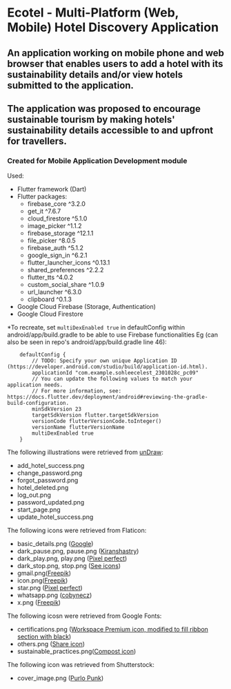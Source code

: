 # Ecotel - Multi-Platform (Web, Mobile) Hotel Discovery Application
## An application working on mobile phone and web browser that enables users to add a hotel with its sustainability details and/or view hotels submitted to the application. 
## The application was proposed to encourage sustainable tourism by making hotels' sustainability details accessible to and upfront for travellers.   
### Created for Mobile Application Development module

Used: 
- Flutter framework (Dart)
- Flutter packages:
  - firebase_core ^3.2.0
  - get_it ^7.6.7
  - cloud_firestore ^5.1.0
  - image_picker ^1.1.2
  - firebase_storage ^12.1.1
  - file_picker ^8.0.5
  - firebase_auth ^5.1.2
  - google_sign_in ^6.2.1
  - flutter_launcher_icons ^0.13.1
  - shared_preferences ^2.2.2
  - flutter_tts ^4.0.2
  - custom_social_share ^1.0.9
  - url_launcher ^6.3.0
  - clipboard ^0.1.3
- Google Cloud Firebase (Storage, Authentication)
- Google Cloud Firestore
  

*To recreate, set `multiDexEnabled true` in defaultConfig within android/app/build.gradle to be able to use Firebase functionalities 
Eg (can also be seen in repo's android/app/build.gradle line 46): 
```
    defaultConfig {
        // TODO: Specify your own unique Application ID (https://developer.android.com/studio/build/application-id.html).
        applicationId "com.example.sohleecelest_2301028c_pc09"
        // You can update the following values to match your application needs.
        // For more information, see: https://docs.flutter.dev/deployment/android#reviewing-the-gradle-build-configuration.
        minSdkVersion 23
        targetSdkVersion flutter.targetSdkVersion
        versionCode flutterVersionCode.toInteger()
        versionName flutterVersionName
        multiDexEnabled true
    }
```


The following illustrations were retrieved from [unDraw](https://undraw.co/illustrations):
- add_hotel_success.png
- change_password.png
- forgot_password.png
- hotel_deleted.png
- log_out.png
- password_updated.png
- start_page.png
- update_hotel_success.png

The following icons were retrieved from Flaticon:
- basic_details.png ([Google](https://www.flaticon.com/authors/google))
- dark_pause.png, pause.png ([Kiranshastry](https://www.flaticon.com/authors/kiranshastry))
- dark_play.png, play.png ([Pixel perfect](https://www.flaticon.com/authors/pixel-perfect))
- dark_stop.png, stop.png ([See icons](https://www.flaticon.com/authors/see-icons))
- gmail.png([Freepik](https://www.flaticon.com/authors/freepik))
- icon.png([Freepik](https://www.flaticon.com/authors/freepik))
- star.png ([Pixel perfect](https://www.flaticon.com/authors/pixel-perfect))
- whatsapp.png ([cobynecz](https://www.flaticon.com/authors/cobynecz))
- x.png ([Freepik](https://www.flaticon.com/authors/freepik))

The following icosn were retrieved from Google Fonts:
- certifications.png ([Workspace Premium icon, modified to fill ribbon section with black](https://fonts.google.com/icons?selected=Material+Symbols+Outlined:workspace_premium:FILL@0;wght@400;GRAD@0;opsz@48&icon.query=certification&icon.size=200&icon.color=%23434343&icon.platform=web))
- others.png ([Share icon](https://fonts.google.com/icons?selected=Material+Symbols+Outlined:share:FILL@0;wght@400;GRAD@0;opsz@48&icon.query=share&icon.size=200&icon.color=%23000000&icon.platform=web))
- sustainable_practices.png([Compost icon](https://fonts.google.com/icons?selected=Material+Symbols+Outlined:compost:FILL@0;wght@400;GRAD@0;opsz@48&icon.query=sust&icon.size=200&icon.color=%23000000&icon.platform=web))

The following icon was retrieved from Shutterstock:
- cover_image.png ([Purlo Punk](https://www.shutterstock.com/image-vector/panorama-icon-flat-style-design-isolated-2079296275))
